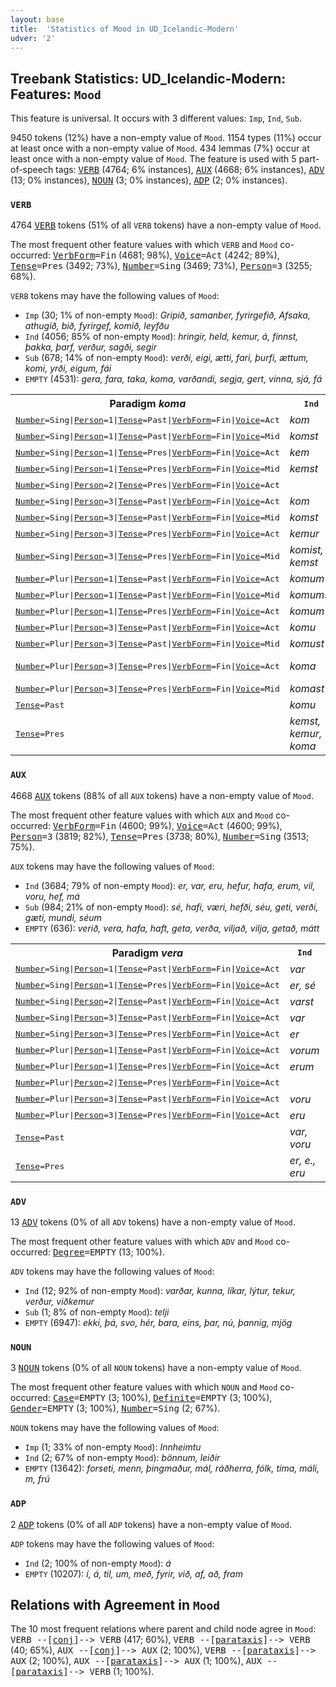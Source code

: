 ```yaml
---
layout: base
title:  'Statistics of Mood in UD_Icelandic-Modern'
udver: '2'
---
```


## Treebank Statistics: UD_Icelandic-Modern: Features: `Mood`

This feature is universal.
It occurs with 3 different values: `Imp`, `Ind`, `Sub`.

9450 tokens (12%) have a non-empty value of `Mood`.
1154 types (11%) occur at least once with a non-empty value of `Mood`.
434 lemmas (7%) occur at least once with a non-empty value of `Mood`.
The feature is used with 5 part-of-speech tags: <tt><a href="is_modern-pos-VERB.html">VERB</a></tt> (4764; 6% instances), <tt><a href="is_modern-pos-AUX.html">AUX</a></tt> (4668; 6% instances), <tt><a href="is_modern-pos-ADV.html">ADV</a></tt> (13; 0% instances), <tt><a href="is_modern-pos-NOUN.html">NOUN</a></tt> (3; 0% instances), <tt><a href="is_modern-pos-ADP.html">ADP</a></tt> (2; 0% instances).

### `VERB`

4764 <tt><a href="is_modern-pos-VERB.html">VERB</a></tt> tokens (51% of all `VERB` tokens) have a non-empty value of `Mood`.

The most frequent other feature values with which `VERB` and `Mood` co-occurred: <tt><a href="is_modern-feat-VerbForm.html">VerbForm</a></tt><tt>=Fin</tt> (4681; 98%), <tt><a href="is_modern-feat-Voice.html">Voice</a></tt><tt>=Act</tt> (4242; 89%), <tt><a href="is_modern-feat-Tense.html">Tense</a></tt><tt>=Pres</tt> (3492; 73%), <tt><a href="is_modern-feat-Number.html">Number</a></tt><tt>=Sing</tt> (3469; 73%), <tt><a href="is_modern-feat-Person.html">Person</a></tt><tt>=3</tt> (3255; 68%).

`VERB` tokens may have the following values of `Mood`:

* `Imp` (30; 1% of non-empty `Mood`): <em>Gripið, samanber, fyrirgefið, Afsaka, athugið, bið, fyrirgef, komið, leyfðu</em>
* `Ind` (4056; 85% of non-empty `Mood`): <em>hringir, held, kemur, á, finnst, þakka, þarf, verður, sagði, segir</em>
* `Sub` (678; 14% of non-empty `Mood`): <em>verði, eigi, ætti, fari, þurfi, ættum, komi, yrði, eigum, fái</em>
* `EMPTY` (4531): <em>gera, fara, taka, koma, varðandi, segja, gert, vinna, sjá, fá</em>

<table>
  <tr><th>Paradigm <i>koma</i></th><th><tt>Ind</tt></th><th><tt>Imp</tt></th><th><tt>Sub</tt></th></tr>
  <tr><td><tt><tt><a href="is_modern-feat-Number.html">Number</a></tt><tt>=Sing</tt>|<tt><a href="is_modern-feat-Person.html">Person</a></tt><tt>=1</tt>|<tt><a href="is_modern-feat-Tense.html">Tense</a></tt><tt>=Past</tt>|<tt><a href="is_modern-feat-VerbForm.html">VerbForm</a></tt><tt>=Fin</tt>|<tt><a href="is_modern-feat-Voice.html">Voice</a></tt><tt>=Act</tt></tt></td><td><em>kom</em></td><td></td><td></td></tr>
  <tr><td><tt><tt><a href="is_modern-feat-Number.html">Number</a></tt><tt>=Sing</tt>|<tt><a href="is_modern-feat-Person.html">Person</a></tt><tt>=1</tt>|<tt><a href="is_modern-feat-Tense.html">Tense</a></tt><tt>=Past</tt>|<tt><a href="is_modern-feat-VerbForm.html">VerbForm</a></tt><tt>=Fin</tt>|<tt><a href="is_modern-feat-Voice.html">Voice</a></tt><tt>=Mid</tt></tt></td><td><em>komst</em></td><td></td><td></td></tr>
  <tr><td><tt><tt><a href="is_modern-feat-Number.html">Number</a></tt><tt>=Sing</tt>|<tt><a href="is_modern-feat-Person.html">Person</a></tt><tt>=1</tt>|<tt><a href="is_modern-feat-Tense.html">Tense</a></tt><tt>=Pres</tt>|<tt><a href="is_modern-feat-VerbForm.html">VerbForm</a></tt><tt>=Fin</tt>|<tt><a href="is_modern-feat-Voice.html">Voice</a></tt><tt>=Act</tt></tt></td><td><em>kem</em></td><td></td><td><em>komi</em></td></tr>
  <tr><td><tt><tt><a href="is_modern-feat-Number.html">Number</a></tt><tt>=Sing</tt>|<tt><a href="is_modern-feat-Person.html">Person</a></tt><tt>=1</tt>|<tt><a href="is_modern-feat-Tense.html">Tense</a></tt><tt>=Pres</tt>|<tt><a href="is_modern-feat-VerbForm.html">VerbForm</a></tt><tt>=Fin</tt>|<tt><a href="is_modern-feat-Voice.html">Voice</a></tt><tt>=Mid</tt></tt></td><td><em>kemst</em></td><td></td><td></td></tr>
  <tr><td><tt><tt><a href="is_modern-feat-Number.html">Number</a></tt><tt>=Sing</tt>|<tt><a href="is_modern-feat-Person.html">Person</a></tt><tt>=2</tt>|<tt><a href="is_modern-feat-Tense.html">Tense</a></tt><tt>=Pres</tt>|<tt><a href="is_modern-feat-VerbForm.html">VerbForm</a></tt><tt>=Fin</tt>|<tt><a href="is_modern-feat-Voice.html">Voice</a></tt><tt>=Act</tt></tt></td><td></td><td><em>komið</em></td><td></td></tr>
  <tr><td><tt><tt><a href="is_modern-feat-Number.html">Number</a></tt><tt>=Sing</tt>|<tt><a href="is_modern-feat-Person.html">Person</a></tt><tt>=3</tt>|<tt><a href="is_modern-feat-Tense.html">Tense</a></tt><tt>=Past</tt>|<tt><a href="is_modern-feat-VerbForm.html">VerbForm</a></tt><tt>=Fin</tt>|<tt><a href="is_modern-feat-Voice.html">Voice</a></tt><tt>=Act</tt></tt></td><td><em>kom</em></td><td></td><td><em>kæmi</em></td></tr>
  <tr><td><tt><tt><a href="is_modern-feat-Number.html">Number</a></tt><tt>=Sing</tt>|<tt><a href="is_modern-feat-Person.html">Person</a></tt><tt>=3</tt>|<tt><a href="is_modern-feat-Tense.html">Tense</a></tt><tt>=Past</tt>|<tt><a href="is_modern-feat-VerbForm.html">VerbForm</a></tt><tt>=Fin</tt>|<tt><a href="is_modern-feat-Voice.html">Voice</a></tt><tt>=Mid</tt></tt></td><td><em>komst</em></td><td></td><td><em>kæmist</em></td></tr>
  <tr><td><tt><tt><a href="is_modern-feat-Number.html">Number</a></tt><tt>=Sing</tt>|<tt><a href="is_modern-feat-Person.html">Person</a></tt><tt>=3</tt>|<tt><a href="is_modern-feat-Tense.html">Tense</a></tt><tt>=Pres</tt>|<tt><a href="is_modern-feat-VerbForm.html">VerbForm</a></tt><tt>=Fin</tt>|<tt><a href="is_modern-feat-Voice.html">Voice</a></tt><tt>=Act</tt></tt></td><td><em>kemur</em></td><td></td><td><em>komi</em></td></tr>
  <tr><td><tt><tt><a href="is_modern-feat-Number.html">Number</a></tt><tt>=Sing</tt>|<tt><a href="is_modern-feat-Person.html">Person</a></tt><tt>=3</tt>|<tt><a href="is_modern-feat-Tense.html">Tense</a></tt><tt>=Pres</tt>|<tt><a href="is_modern-feat-VerbForm.html">VerbForm</a></tt><tt>=Fin</tt>|<tt><a href="is_modern-feat-Voice.html">Voice</a></tt><tt>=Mid</tt></tt></td><td><em>komist, kemst</em></td><td></td><td><em>komist</em></td></tr>
  <tr><td><tt><tt><a href="is_modern-feat-Number.html">Number</a></tt><tt>=Plur</tt>|<tt><a href="is_modern-feat-Person.html">Person</a></tt><tt>=1</tt>|<tt><a href="is_modern-feat-Tense.html">Tense</a></tt><tt>=Past</tt>|<tt><a href="is_modern-feat-VerbForm.html">VerbForm</a></tt><tt>=Fin</tt>|<tt><a href="is_modern-feat-Voice.html">Voice</a></tt><tt>=Act</tt></tt></td><td><em>komum</em></td><td></td><td><em>kæmum</em></td></tr>
  <tr><td><tt><tt><a href="is_modern-feat-Number.html">Number</a></tt><tt>=Plur</tt>|<tt><a href="is_modern-feat-Person.html">Person</a></tt><tt>=1</tt>|<tt><a href="is_modern-feat-Tense.html">Tense</a></tt><tt>=Past</tt>|<tt><a href="is_modern-feat-VerbForm.html">VerbForm</a></tt><tt>=Fin</tt>|<tt><a href="is_modern-feat-Voice.html">Voice</a></tt><tt>=Mid</tt></tt></td><td><em>komumst</em></td><td></td><td></td></tr>
  <tr><td><tt><tt><a href="is_modern-feat-Number.html">Number</a></tt><tt>=Plur</tt>|<tt><a href="is_modern-feat-Person.html">Person</a></tt><tt>=1</tt>|<tt><a href="is_modern-feat-Tense.html">Tense</a></tt><tt>=Pres</tt>|<tt><a href="is_modern-feat-VerbForm.html">VerbForm</a></tt><tt>=Fin</tt>|<tt><a href="is_modern-feat-Voice.html">Voice</a></tt><tt>=Act</tt></tt></td><td><em>komum</em></td><td></td><td></td></tr>
  <tr><td><tt><tt><a href="is_modern-feat-Number.html">Number</a></tt><tt>=Plur</tt>|<tt><a href="is_modern-feat-Person.html">Person</a></tt><tt>=3</tt>|<tt><a href="is_modern-feat-Tense.html">Tense</a></tt><tt>=Past</tt>|<tt><a href="is_modern-feat-VerbForm.html">VerbForm</a></tt><tt>=Fin</tt>|<tt><a href="is_modern-feat-Voice.html">Voice</a></tt><tt>=Act</tt></tt></td><td><em>komu</em></td><td></td><td><em>kæmu</em></td></tr>
  <tr><td><tt><tt><a href="is_modern-feat-Number.html">Number</a></tt><tt>=Plur</tt>|<tt><a href="is_modern-feat-Person.html">Person</a></tt><tt>=3</tt>|<tt><a href="is_modern-feat-Tense.html">Tense</a></tt><tt>=Past</tt>|<tt><a href="is_modern-feat-VerbForm.html">VerbForm</a></tt><tt>=Fin</tt>|<tt><a href="is_modern-feat-Voice.html">Voice</a></tt><tt>=Mid</tt></tt></td><td><em>komust</em></td><td></td><td><em>kæmust</em></td></tr>
  <tr><td><tt><tt><a href="is_modern-feat-Number.html">Number</a></tt><tt>=Plur</tt>|<tt><a href="is_modern-feat-Person.html">Person</a></tt><tt>=3</tt>|<tt><a href="is_modern-feat-Tense.html">Tense</a></tt><tt>=Pres</tt>|<tt><a href="is_modern-feat-VerbForm.html">VerbForm</a></tt><tt>=Fin</tt>|<tt><a href="is_modern-feat-Voice.html">Voice</a></tt><tt>=Act</tt></tt></td><td><em>koma</em></td><td></td><td><em>komi, komum</em></td></tr>
  <tr><td><tt><tt><a href="is_modern-feat-Number.html">Number</a></tt><tt>=Plur</tt>|<tt><a href="is_modern-feat-Person.html">Person</a></tt><tt>=3</tt>|<tt><a href="is_modern-feat-Tense.html">Tense</a></tt><tt>=Pres</tt>|<tt><a href="is_modern-feat-VerbForm.html">VerbForm</a></tt><tt>=Fin</tt>|<tt><a href="is_modern-feat-Voice.html">Voice</a></tt><tt>=Mid</tt></tt></td><td><em>komast</em></td><td></td><td><em>komist</em></td></tr>
  <tr><td><tt><tt><a href="is_modern-feat-Tense.html">Tense</a></tt><tt>=Past</tt></tt></td><td><em>komu</em></td><td></td><td></td></tr>
  <tr><td><tt><tt><a href="is_modern-feat-Tense.html">Tense</a></tt><tt>=Pres</tt></tt></td><td><em>kemst, kemur, koma</em></td><td></td><td></td></tr>
</table>

### `AUX`

4668 <tt><a href="is_modern-pos-AUX.html">AUX</a></tt> tokens (88% of all `AUX` tokens) have a non-empty value of `Mood`.

The most frequent other feature values with which `AUX` and `Mood` co-occurred: <tt><a href="is_modern-feat-VerbForm.html">VerbForm</a></tt><tt>=Fin</tt> (4600; 99%), <tt><a href="is_modern-feat-Voice.html">Voice</a></tt><tt>=Act</tt> (4600; 99%), <tt><a href="is_modern-feat-Person.html">Person</a></tt><tt>=3</tt> (3819; 82%), <tt><a href="is_modern-feat-Tense.html">Tense</a></tt><tt>=Pres</tt> (3738; 80%), <tt><a href="is_modern-feat-Number.html">Number</a></tt><tt>=Sing</tt> (3513; 75%).

`AUX` tokens may have the following values of `Mood`:

* `Ind` (3684; 79% of non-empty `Mood`): <em>er, var, eru, hefur, hafa, erum, vil, voru, hef, má</em>
* `Sub` (984; 21% of non-empty `Mood`): <em>sé, hafi, væri, hefði, séu, geti, verði, gæti, mundi, séum</em>
* `EMPTY` (636): <em>verið, vera, hafa, haft, geta, verða, viljað, vilja, getað, mátt</em>

<table>
  <tr><th>Paradigm <i>vera</i></th><th><tt>Ind</tt></th><th><tt>Sub</tt></th></tr>
  <tr><td><tt><tt><a href="is_modern-feat-Number.html">Number</a></tt><tt>=Sing</tt>|<tt><a href="is_modern-feat-Person.html">Person</a></tt><tt>=1</tt>|<tt><a href="is_modern-feat-Tense.html">Tense</a></tt><tt>=Past</tt>|<tt><a href="is_modern-feat-VerbForm.html">VerbForm</a></tt><tt>=Fin</tt>|<tt><a href="is_modern-feat-Voice.html">Voice</a></tt><tt>=Act</tt></tt></td><td><em>var</em></td><td><em>væri</em></td></tr>
  <tr><td><tt><tt><a href="is_modern-feat-Number.html">Number</a></tt><tt>=Sing</tt>|<tt><a href="is_modern-feat-Person.html">Person</a></tt><tt>=1</tt>|<tt><a href="is_modern-feat-Tense.html">Tense</a></tt><tt>=Pres</tt>|<tt><a href="is_modern-feat-VerbForm.html">VerbForm</a></tt><tt>=Fin</tt>|<tt><a href="is_modern-feat-Voice.html">Voice</a></tt><tt>=Act</tt></tt></td><td><em>er, sé</em></td><td><em>sé</em></td></tr>
  <tr><td><tt><tt><a href="is_modern-feat-Number.html">Number</a></tt><tt>=Sing</tt>|<tt><a href="is_modern-feat-Person.html">Person</a></tt><tt>=2</tt>|<tt><a href="is_modern-feat-Tense.html">Tense</a></tt><tt>=Past</tt>|<tt><a href="is_modern-feat-VerbForm.html">VerbForm</a></tt><tt>=Fin</tt>|<tt><a href="is_modern-feat-Voice.html">Voice</a></tt><tt>=Act</tt></tt></td><td><em>varst</em></td><td></td></tr>
  <tr><td><tt><tt><a href="is_modern-feat-Number.html">Number</a></tt><tt>=Sing</tt>|<tt><a href="is_modern-feat-Person.html">Person</a></tt><tt>=3</tt>|<tt><a href="is_modern-feat-Tense.html">Tense</a></tt><tt>=Past</tt>|<tt><a href="is_modern-feat-VerbForm.html">VerbForm</a></tt><tt>=Fin</tt>|<tt><a href="is_modern-feat-Voice.html">Voice</a></tt><tt>=Act</tt></tt></td><td><em>var</em></td><td><em>væri</em></td></tr>
  <tr><td><tt><tt><a href="is_modern-feat-Number.html">Number</a></tt><tt>=Sing</tt>|<tt><a href="is_modern-feat-Person.html">Person</a></tt><tt>=3</tt>|<tt><a href="is_modern-feat-Tense.html">Tense</a></tt><tt>=Pres</tt>|<tt><a href="is_modern-feat-VerbForm.html">VerbForm</a></tt><tt>=Fin</tt>|<tt><a href="is_modern-feat-Voice.html">Voice</a></tt><tt>=Act</tt></tt></td><td><em>er</em></td><td><em>sé</em></td></tr>
  <tr><td><tt><tt><a href="is_modern-feat-Number.html">Number</a></tt><tt>=Plur</tt>|<tt><a href="is_modern-feat-Person.html">Person</a></tt><tt>=1</tt>|<tt><a href="is_modern-feat-Tense.html">Tense</a></tt><tt>=Past</tt>|<tt><a href="is_modern-feat-VerbForm.html">VerbForm</a></tt><tt>=Fin</tt>|<tt><a href="is_modern-feat-Voice.html">Voice</a></tt><tt>=Act</tt></tt></td><td><em>vorum</em></td><td><em>værum</em></td></tr>
  <tr><td><tt><tt><a href="is_modern-feat-Number.html">Number</a></tt><tt>=Plur</tt>|<tt><a href="is_modern-feat-Person.html">Person</a></tt><tt>=1</tt>|<tt><a href="is_modern-feat-Tense.html">Tense</a></tt><tt>=Pres</tt>|<tt><a href="is_modern-feat-VerbForm.html">VerbForm</a></tt><tt>=Fin</tt>|<tt><a href="is_modern-feat-Voice.html">Voice</a></tt><tt>=Act</tt></tt></td><td><em>erum</em></td><td><em>séum</em></td></tr>
  <tr><td><tt><tt><a href="is_modern-feat-Number.html">Number</a></tt><tt>=Plur</tt>|<tt><a href="is_modern-feat-Person.html">Person</a></tt><tt>=2</tt>|<tt><a href="is_modern-feat-Tense.html">Tense</a></tt><tt>=Pres</tt>|<tt><a href="is_modern-feat-VerbForm.html">VerbForm</a></tt><tt>=Fin</tt>|<tt><a href="is_modern-feat-Voice.html">Voice</a></tt><tt>=Act</tt></tt></td><td></td><td><em>séuð</em></td></tr>
  <tr><td><tt><tt><a href="is_modern-feat-Number.html">Number</a></tt><tt>=Plur</tt>|<tt><a href="is_modern-feat-Person.html">Person</a></tt><tt>=3</tt>|<tt><a href="is_modern-feat-Tense.html">Tense</a></tt><tt>=Past</tt>|<tt><a href="is_modern-feat-VerbForm.html">VerbForm</a></tt><tt>=Fin</tt>|<tt><a href="is_modern-feat-Voice.html">Voice</a></tt><tt>=Act</tt></tt></td><td><em>voru</em></td><td><em>væru</em></td></tr>
  <tr><td><tt><tt><a href="is_modern-feat-Number.html">Number</a></tt><tt>=Plur</tt>|<tt><a href="is_modern-feat-Person.html">Person</a></tt><tt>=3</tt>|<tt><a href="is_modern-feat-Tense.html">Tense</a></tt><tt>=Pres</tt>|<tt><a href="is_modern-feat-VerbForm.html">VerbForm</a></tt><tt>=Fin</tt>|<tt><a href="is_modern-feat-Voice.html">Voice</a></tt><tt>=Act</tt></tt></td><td><em>eru</em></td><td><em>séu</em></td></tr>
  <tr><td><tt><tt><a href="is_modern-feat-Tense.html">Tense</a></tt><tt>=Past</tt></tt></td><td><em>var, voru</em></td><td><em>væri, væru</em></td></tr>
  <tr><td><tt><tt><a href="is_modern-feat-Tense.html">Tense</a></tt><tt>=Pres</tt></tt></td><td><em>er, e., eru</em></td><td><em>séu, sé</em></td></tr>
</table>

### `ADV`

13 <tt><a href="is_modern-pos-ADV.html">ADV</a></tt> tokens (0% of all `ADV` tokens) have a non-empty value of `Mood`.

The most frequent other feature values with which `ADV` and `Mood` co-occurred: <tt><a href="is_modern-feat-Degree.html">Degree</a></tt><tt>=EMPTY</tt> (13; 100%).

`ADV` tokens may have the following values of `Mood`:

* `Ind` (12; 92% of non-empty `Mood`): <em>varðar, kunna, líkar, lýtur, tekur, verður, viðkemur</em>
* `Sub` (1; 8% of non-empty `Mood`): <em>telji</em>
* `EMPTY` (6947): <em>ekki, þá, svo, hér, bara, eins, þar, nú, þannig, mjög</em>

### `NOUN`

3 <tt><a href="is_modern-pos-NOUN.html">NOUN</a></tt> tokens (0% of all `NOUN` tokens) have a non-empty value of `Mood`.

The most frequent other feature values with which `NOUN` and `Mood` co-occurred: <tt><a href="is_modern-feat-Case.html">Case</a></tt><tt>=EMPTY</tt> (3; 100%), <tt><a href="is_modern-feat-Definite.html">Definite</a></tt><tt>=EMPTY</tt> (3; 100%), <tt><a href="is_modern-feat-Gender.html">Gender</a></tt><tt>=EMPTY</tt> (3; 100%), <tt><a href="is_modern-feat-Number.html">Number</a></tt><tt>=Sing</tt> (2; 67%).

`NOUN` tokens may have the following values of `Mood`:

* `Imp` (1; 33% of non-empty `Mood`): <em>Innheimtu</em>
* `Ind` (2; 67% of non-empty `Mood`): <em>bönnum, leiðir</em>
* `EMPTY` (13642): <em>forseti, menn, þingmaður, mál, ráðherra, fólk, tíma, máli, m, frú</em>

### `ADP`

2 <tt><a href="is_modern-pos-ADP.html">ADP</a></tt> tokens (0% of all `ADP` tokens) have a non-empty value of `Mood`.

`ADP` tokens may have the following values of `Mood`:

* `Ind` (2; 100% of non-empty `Mood`): <em>á</em>
* `EMPTY` (10207): <em>í, á, til, um, með, fyrir, við, af, að, fram</em>

## Relations with Agreement in `Mood`

The 10 most frequent relations where parent and child node agree in `Mood`:
<tt>VERB --[<tt><a href="is_modern-dep-conj.html">conj</a></tt>]--> VERB</tt> (417; 60%),
<tt>VERB --[<tt><a href="is_modern-dep-parataxis.html">parataxis</a></tt>]--> VERB</tt> (40; 65%),
<tt>AUX --[<tt><a href="is_modern-dep-conj.html">conj</a></tt>]--> AUX</tt> (2; 100%),
<tt>VERB --[<tt><a href="is_modern-dep-parataxis.html">parataxis</a></tt>]--> AUX</tt> (2; 100%),
<tt>AUX --[<tt><a href="is_modern-dep-parataxis.html">parataxis</a></tt>]--> AUX</tt> (1; 100%),
<tt>AUX --[<tt><a href="is_modern-dep-parataxis.html">parataxis</a></tt>]--> VERB</tt> (1; 100%).

